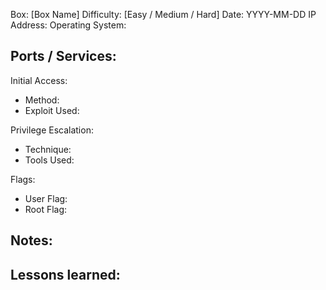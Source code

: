 Box: [Box Name]
Difficulty: [Easy / Medium / Hard]
Date: YYYY-MM-DD
IP Address:
Operating System:

Ports / Services:
-

Initial Access:
- Method:
- Exploit Used:

Privilege Escalation:
- Technique:
- Tools Used:

Flags:
- User Flag: 
- Root Flag: 

Notes:
-

Lessons learned:
-
